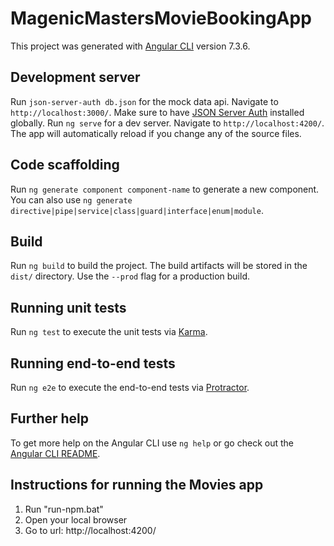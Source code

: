 # MagenicMastersMovieBookingApp

This project was generated with [Angular CLI](https://github.com/angular/angular-cli) version 7.3.6.

## Development server

Run `json-server-auth db.json` for the mock data api. Navigate to `http://localhost:3000/`. Make sure to have [JSON Server Auth](https://www.npmjs.com/package/json-server-auth) installed globally.
Run `ng serve` for a dev server. Navigate to `http://localhost:4200/`. The app will automatically reload if you change any of the source files.

## Code scaffolding

Run `ng generate component component-name` to generate a new component. You can also use `ng generate directive|pipe|service|class|guard|interface|enum|module`.

## Build

Run `ng build` to build the project. The build artifacts will be stored in the `dist/` directory. Use the `--prod` flag for a production build.

## Running unit tests

Run `ng test` to execute the unit tests via [Karma](https://karma-runner.github.io).

## Running end-to-end tests

Run `ng e2e` to execute the end-to-end tests via [Protractor](http://www.protractortest.org/).

## Further help

To get more help on the Angular CLI use `ng help` or go check out the [Angular CLI README](https://github.com/angular/angular-cli/blob/master/README.md).

## Instructions for running the Movies app

1. Run "run-npm.bat"
2. Open your local browser
3. Go to url: http://localhost:4200/
